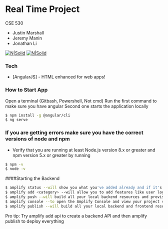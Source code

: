 # Real Time Project

CSE 530
  - Justin Marshall
  - Jeremy Manin
  - Jonathan Li

[![N|Solid](https://fitsmallbusiness.com/wp-content/uploads/2019/01/AWS-Amplify-Reviews-150x150.jpg)](https://console.aws.amazon.com/amplify/home?region=us-east-1#/) [![N|Solid](https://cdn3.iconfinder.com/data/icons/logos-3/250/angular-128.png)](https://angular.io/)

### Tech
* [AngularJS] - HTML enhanced for web apps!

### How to Start App
Open a terminal (Gitbash, Powershell, Not cmd)
Run the first command to make sure you have angular
Second one starts the application locally

```sh
$ npm install -g @angular/cli
$ ng serve
```
### If you are getting errors make sure you have the correct versions of node and npm
  - Verify that you are running at least Node.js version 8.x or greater and npm version 5.x or greater by running
```sh
$ npm -v
$ node -v
```

####Starting the Backend
```sh
$ amplify status --will show you what you've added already and if it's locally configured or deployed
$ amplify add <category> --will allow you to add features like user login or a backend API
$ amplify push --will build all your local backend resources and provision it in the cloud
$ amplify console --to open the Amplify Console and view your project status
$ amplify publish --will build all your local backend and frontend resources (if you have hosting category added) and provision it in the cloud
```
Pro tip:
Try amplify add api to create a backend API and then amplify publish to deploy everything


